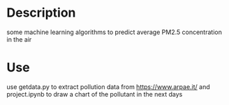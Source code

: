# Description

some machine learning algorithms to predict average PM2.5 concentration in the air

# Use

use getdata.py to extract pollution data from https://www.arpae.it/ and project.ipynb to draw a chart of the pollutant in the next days
